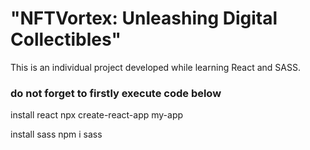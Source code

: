 # "NFTVortex: Unleashing Digital Collectibles" 
This is an individual project developed while learning React and SASS.

### do not forget to firstly execute code below

install react npx create-react-app my-app

install sass npm i sass
